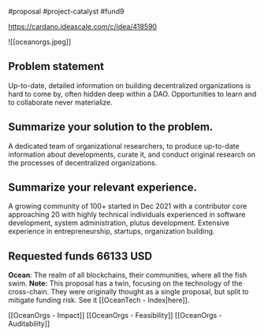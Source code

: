 #proposal #project-catalyst  #fund9 

https://cardano.ideascale.com/c/idea/418590

![[oceanorgs.jpeg]]
## Problem statement

Up-to-date, detailed information on building decentralized organizations is hard to come by, often hidden deep within a DAO. Opportunities to learn and to collaborate never materialize.

## Summarize your solution to the problem.
A dedicated team of organizational researchers, to produce up-to-date information about developments, curate it, and conduct original research on the processes of decentralized organizations.

## Summarize your relevant experience.
A growing community of 100+ started in Dec 2021 with a contributor core approaching 20 with highly technical individuals experienced in software development, system administration, plutus development. Extensive experience in entrepreneurship, startups, organization building.

## Requested funds 66133 USD

**Ocean**: The realm of all blockchains, their communities, where all the fish swim.
**Note:** This proposal has a twin, focusing on the technology of the cross-chain. They were originally thought as a single proposal, but split to mitigate funding risk. See it [[OceanTech - Index|here]].


[[OceanOrgs - Impact]]
[[OceanOrgs - Feasibility]]
[[OceanOrgs - Auditability]]


